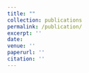 ```yaml
---
title: ""
collection: publications
permalink: /publication/
excerpt: ''
date: 
venue: ''
paperurl: ''
citation: ''
---
```


